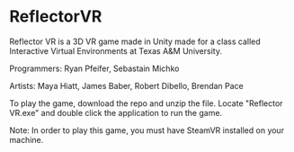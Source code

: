 # ReflectorVR
Reflector VR is a 3D VR game made in Unity made for a class called Interactive Virtual Environments at Texas A&M University.

Programmers: Ryan Pfeifer, Sebastain Michko

Artists: Maya Hiatt, James Baber, Robert Dibello, Brendan Pace

To play the game, download the repo and unzip the file. Locate "Reflector VR.exe" and double click the application to run the game. 

Note: In order to play this game, you must have SteamVR installed on your machine.

